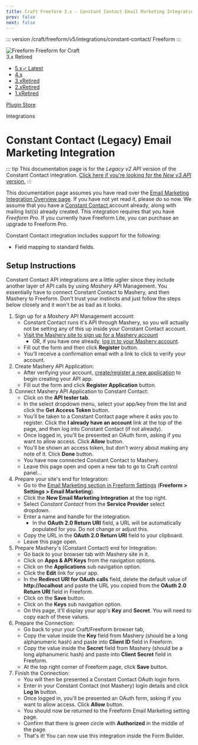 ```yaml
---
title: Craft Freeform 3.x - Constant Contact Email Marketing Integration
prev: false
next: false
---
```


<meta property="og:image" content="https://docs.solspace.com/extras/social/craft/freeform/freeform.png" />

::: version /craft/freeform/v5/integrations/constant-contact/
Freeform
:::

<div id="pr-heading">
    <img src="https://docs.solspace.com/extras/icons/products/freeform-icon.png" alt="Freeform" class="pr-image">
    <span class="pr-name">Freeform</span>
    <span class="pr-category">for Craft</span>
    <div class="pr-v-wrapper">
        <div class="pr-v">
            <span class="pr-v-v">3.x</span>
            <span class="pr-v-type pr-retired">Retired</span>
            <span class="pr-v-arrow arrow down"></span>
        </div>
        <ul class="pr-v-list">
            <li><a href="/craft/freeform/v5/">5.x<span class="pr-v-type pr-latest">✓ Latest</span></a></li>
            <li><a href="/craft/freeform/v4/">4.x</a></li>
            <li><a href="/craft/freeform/v3/">3.x<span class="pr-v-type pr-retired">Retired</span></a></li>
            <li><a href="/craft/freeform/v2/">2.x<span class="pr-v-type pr-retired">Retired</span></a></li>
            <li><a href="/craft/freeform/v1/">1.x<span class="pr-v-type pr-retired">Retired</span></a></li>
        </ul>
    </div>
    <div class="pr-buy">
        <a href="https://plugins.craftcms.com/freeform" class="button button-blue"><span class="external-url">Plugin Store</span></a>
    </div>
</div>

<span class="page-section">Integrations</span>

# Constant Contact (Legacy) Email Marketing Integration <Badge type="pro" text="Pro" />

::: tip
This documentation page is for the *Legacy v2 API* version of the Constant Contact integration. [Click here if you're looking for the *New v3 API* version.](constant-contact.md)
:::

This documentation page assumes you have read over the [Email Marketing Integration Overview page](README.md). If you have not yet read it, please do so now. We assume that you have a [Constant Contact ](http://constantcontact.com) account already, along with mailing list(s) already created. This integration requires that you have *Freeform Pro*. If you currently have Freeform Lite, you can purchase an upgrade to Freeform Pro.

Constant Contact integration includes support for the following:

* Field mapping to standard fields.

## Setup Instructions

Constant Contact API integrations are a little uglier since they include another layer of API calls by using *Mashery* API Management. You essentially have to connect Constant Contact to Mashery, and then Mashery to Freeform. Don't trust your instincts and just follow the steps below closely and it won't be as bad as it looks.

1. Sign up for a *Mashery* API Management account:
	* Constant Contact runs it's API through Mashery, so you will actually not be setting any of this up inside your Constant Contact account.
	* [Visit the Mashery site to sign up for a Mashery account](https://constantcontact.mashery.com/member/register)
		* OR, if you have one already, [log in to your Mashery account](https://constantcontact.mashery.com/login).
	* Fill out the form and then click **Register** button.
	* You'll receive a confirmation email with a link to click to verify your account.
2. Create Mashery API Application:
	* After verifying your account, [create/register a new application](https://constantcontact.mashery.com/apps/register) to begin creating your API app.
	* Fill out the form and click **Register Application** button.
3. Connect Mashery API Application to Constant Contact:
	* Click on the **API tester tab**.
	* In the select dropdown menu, select your app/key from the list and click the **Get Access Token** button.
	* You'll be taken to a Constant Contact page where it asks you to register. Click the **I already have an account** link at the top of the page, and then log into Constant Contact (if not already).
	* Once logged in, you'll be presented an OAuth form, asking if you want to allow access. Click **Allow** button.
	* You'll be shown an access token, but don't worry about making any note of it. Click **Done** button.
	* You have now connected Constant Contact to Mashery.
	* Leave this page open and open a new tab to go to Craft control panel...
4. Prepare your site's end for Integration:
	* Go to the [Email Marketing section in Freeform Settings](../../setup/settings.md#email-marketing) (**Freeform > Settings > Email Marketing**).
	* Click the **New Email Marketing Integration** at the top right.
	* Select *Constant Contact* from the **Service Provider** select dropdown.
	* Enter a name and handle for the integration.
		* In the **OAuth 2.0 Return URI** field, a URL will be automatically populated for you. Do not change or adjust this.
	* Copy the URL in the **OAuth 2.0 Return URI** field to your clipboard.
	* Leave this page open.
5. Prepare Mashery's (Constant Contact) end for Integration:
	* Go back to your browser tab with Mashery site in it.
	* Click on **Apps & API Keys** from the navigation options.
	* Click on the **Applications** sub navigation option.
	* Click the **Edit** link for your app.
	* In the **Redirect URI for OAuth calls** field, delete the default value of **http://localhost** and paste the URL you copied from the **OAuth 2.0 Return URI** field in Freeform.
	* Click on the **Save** button.
	* Click on the **Keys** sub navigation option.
	* On this page, it'll display your app's **Key** and **Secret**. You will need to copy each of these values.
6. Prepare the Connection:
	* Go back to your your Craft/Freeform browser tab,
	* Copy the value inside the **Key** field from Mashery (should be a long alphanumeric hash) and paste into **Client ID** field in Freeform.
	* Copy the value inside the **Secret** field from Mashery (should be a long alphanumeric hash) and paste into **Client Secret** field in Freeform.
	* At the top right corner of Freeform page, click **Save** button.
7. Finish the Connection:
	* You will then be presented a Constant Contact OAuth login form.
	* Enter in your Constant Contact (not Mashery) login details and click **Log In** button.
	* Once logged in, you'll be presented an OAuth form, asking if you want to allow access. Click **Allow** button.
	* You should now be returned to the Freeform Email Marketing setting page.
	* Confirm that there is green circle with **Authorized** in the middle of the page.
	* That's it! You can now use this integration inside the Form Builder.
